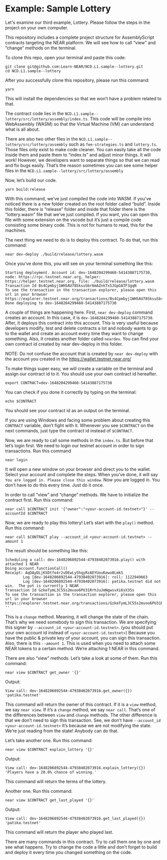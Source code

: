 # Example: Sample Lottery

Let's examine our third example, Lottery. Please follow the steps in the project on your own computer.

This repository includes a complete project structure for AssemblyScript contracts targeting the NEAR platform. We will see how to call “view” and “change” methods on the terminal. 

To clone this repo, open your terminal and paste this code:
```
git clone git@github.com:Learn-NEAR/NCD.L1.sample--lottery.git
cd NCD.L1.sample--lottery
```

After you successfully clone this repository, please run this command:
```
yarn
```
This will install the dependencies so that we won’t have a problem related to that.

The contract code lies in the ``NCD.L1.sample--lottery/src/lottery/assembly/index.ts``. This code will be compile into WebAssembly (WASM) so that the Virtual Machine (VM) can understand what is all about.  

There are also two other files in the ``NCD.L1.sample--lottery/src/lottery/assembly`` such as ``fee-strategies.ts`` and ``lottery.ts``. Those files only exist to make code cleaner. You can easily take all the code inside them and paste them to “index.ts” and adjust minor things. It will work! However, we developers want to separate things so that we can read and fix bugs easily. That’s the reason sometimes you can see some helper files in the ``NCD.L1.sample--lottery/src/lottery/assembly`` 

Now, let’s build our code.
```
yarn build:release
```
With this command, we’ve just compiled the code into WASM. If you’ve noticed there is a new folder created on the root folder called “build”. Inside this folder, there is “release” folder and inside that folder there is the “lottery.wasm” file that we’ve just compiled. If you want, you can open this file with some extension on the vscode but it’s just a compile code consisting some binary code. This is not for humans to read, this for the machines.

The next thing we need to do is to deploy this contract. To do that, run this command:

```
near dev-deploy ./build/release/lottery.wasm
```
Once you’ve done this, you will see on your terminal something like this:
```
Starting deployment. Account id: dev-1648204299460-54143887175730, node: https://rpc.testnet.near.org, helper: https://helper.testnet.near.org, file: ./build/release/lottery.wasm
Transaction Id Bs4Cpmbyj1WH5AU78SksuSbr6mAZnkTxSJGpGATF3gqN
To see the transaction in the transaction explorer, please open this url in your browser
https://explorer.testnet.near.org/transactions/Bs4Cpmbyj1WH5AU78SksuSbr6mAZnkTxSJGpGATF3gqN
Done deploying to dev-1648204299460-54143887175730
```

A couple of things are happening here. First, ``near dev-deploy`` command creates an account. In this case, it is ``dev-1648204299460-54143887175730``. After, it deploys this contract into this account. This is very useful because developers modify, test and delete contracts a lot and nobody wants to go to the wallet and create an account every time they want to change something. Also, it creates another folder called ``neardev``. You can find your own contract id created by near dev-deploy in this folder. 

NOTE: Do not confuse the account that is created by ``near dev-deploy`` with the account you created in the https://wallet.testnet.near.org/

To make things super easy, we will create a variable on the terminal and assign our contract id to it. You should use your own contract id hereafter. 
```
export CONTRACT=dev-1648204299460-54143887175730
```
You can check if you done it correctly by typing on the terminal:
```
echo $CONTRACT
```

You should see your contract id as an output on the terminal.

If you are using Windows and facing some problem about creating this ``CONTRACT`` variable, don’t fight with it. Whenever you see ``$CONTRACT`` on the next commands, just type the contract id instead of ``$CONTRACT``.

Now, we are ready to call some methods in the ``index.ts``. 
But before that let’s login first.
We need to login our testnet account in order to sign transactions. Run this command

```
near login
```
It will open a new window on your browser and direct you to the wallet. Select your account and complete the steps. When you’ve done, it will say ``You are logged in. Please close this window``. Now you are logged in. You don’t have to do this every time. Just do it once.

In order to call “view” and “change” methods. We have to initialize the contract first.
Run this command:

```
near call $CONTRACT init '{"owner":"<your-account-id.testnet>"}' --accountId $CONTRACT
```
Now, we are ready to play this lottery! Let’s start with the `play()` method.
Run this command:

```
near call $CONTRACT play --account_id <your-account-id.testnet> --amount 1
```

The result should be something like this:

```
Scheduling a call: dev-1648206892544-47938402073916.play() with attached 1 NEAR
Doing account.functionCall()
Receipt: AqDAyDLjKSDtfe4r2vDEwLy5hqyRzAEYUouKewo8LmkS
        Log [dev-1648206892544-47938402073916]: roll: 1122949663
        Log [dev-1648206892544-47938402073916]: patika.testnet did not win.  The pot is currently 1 NEAR
Transaction Id GzkeTymL3C55s2mvoo6PU31RrhJuJmNgwsvXi6sX35s
To see the transaction in the transaction explorer, please open this url in your browser
https://explorer.testnet.near.org/transactions/GzkeTymL3C55s2mvoo6PU31RrhJuJmNgwsvXi6sX35s
''
```

This is a ``change`` method. Meaning, it will change the state of the chain. That’s why we need somebody to sign this transaction. We are specifying this signer by ``--account_id <your-account-id.testnet>``. 
(you should put your own account id instead of ``<your-account-id.testnet>``)
Because you have the public & private key of your account, you can sign this transaction.
Also, there is this ``--amount 1``. This is used when you need to attach some NEAR tokens to a certain method. We’re attaching 1 NEAR in this command. 

There are also “view” methods. Let’s take a look at some of them.
Run this command:

```
near view $CONTRACT get_owner '{}'
```

Output:
```
View call: dev-1648206892544-47938402073916.get_owner({})
'patika.testnet'
```

This command will return the owner of this contract.
If it is a ``view`` method, we say ``near view``. If it’s a ``change`` method, we say ``near call``. That’s one of the differences between ``view`` and ``change`` methods. The other difference is that we don’t need to sign this transaction.
See, we don’t have ``--account_id <your-account-id.testnet>``
It’s because we are not modifying the state. We’re just reading from the state! Anybody can do that.

Let’s take another one.
Run this command:

```
near view $CONTRACT explain_lottery '{}'
```
Output:
```
View call: dev-1648206892544-47938402073916.explain_lottery({})
'Players have a 20.0% chance of winning.'
```
This command will return the terms of the lottery.

Another one.
Run this command:

```
near view $CONTRACT get_last_played '{}'
```
Output:

```
View call: dev-1648206892544-47938402073916.get_last_played({})
'patika.testnet'
```
This command will return the player who played last.

There are many commands in this contract. Try to call them one by one and see what happens. Try to change the code a little and don’t forget to build and deploy it every time you changed something on the code. 







